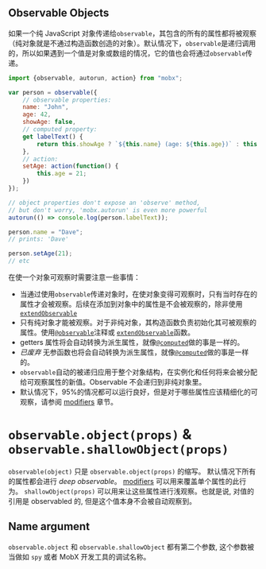 ## Observable Objects

如果一个纯 JavaScript 对象传递给`observable`，其包含的所有的属性都将被观察（纯对象就是不通过构造函数创造的对象）。默认情况下，`observable`是递归调用的，所以如果遇到一个值是对象或数组的情况，它的值也会将通过`observable`传递。

```javascript
import {observable, autorun, action} from "mobx";

var person = observable({
    // observable properties:
	name: "John",
	age: 42,
	showAge: false,
    // computed property:
	get labelText() {
		return this.showAge ? `${this.name} (age: ${this.age})` : this.name;
	},
    // action:
    setAge: action(function() {
        this.age = 21;
    })
});

// object properties don't expose an 'observe' method,
// but don't worry, 'mobx.autorun' is even more powerful
autorun(() => console.log(person.labelText));

person.name = "Dave";
// prints: 'Dave'

person.setAge(21);
// etc
```

在使一个对象可观察时需要注意一些事情：

* 当通过使用`observable`传递对象时，在使对象变得可观察时，只有当时存在的属性才会被观察。后续在添加到对象中的属性是不会被观察的，除非使用
[`extendObservable`](extend-observable.md)
* 只有纯对象才能被观察。对于非纯对象，其构造函数负责初始化其可被观察的属性。使用[`@observable`](observable.md)注释或 [`extendObservable`](extend-observable.md)函数。
* getters 属性将会自动转换为派生属性，就像[`@computed`](computed-decorator)做的事是一样的。
* _已废弃_ 无参函数也将会自动转换为派生属性，就像[`@computed`](computed-decorator)做的事是一样的。
* `observable`自动的被递归应用于整个对象结构，在实例化和任何将来会被分配给可观察属性的新值。Observable 不会递归到非纯对象里。
* 默认情况下，95%的情况都可以运行良好，但是对于哪些属性应该精细化的可观察，请参阅 [modifiers](modifiers.md) 章节。

# `observable.object(props)` & `observable.shallowObject(props)`

`observable(object)` 只是 `observable.object(props)` 的缩写。
默认情况下所有的属性都会进行 _deep observable_。
[modifiers](modifier.md) 可以用来覆盖单个属性的此行为。
`shallowObject(props)` 可以用来让这些属性进行浅观察。也就是说, 对值的引用是 observabled 的, 但是这个值本身不会被自动观察到。

## Name argument

`observable.object` 和 `observable.shallowObject` 都有第二个参数, 这个参数被当做如 `spy` 或者 MobX 开发工具的调试名称。